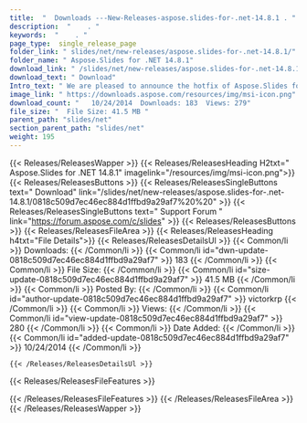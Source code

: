 ```yaml
---
title:  "  Downloads ---New-Releases-aspose.slides-for-.net-14.8.1 . " 
description:  "    . " 
keywords:  "    . " 
page_type:  single_release_page
folder_link: " slides/net/new-releases/aspose.slides-for-.net-14.8.1/"
folder_name: " Aspose.Slides for .NET 14.8.1"
download_link: " /slides/net/new-releases/aspose.slides-for-.net-14.8.1/0818c509d7ec46ec884d1ffbd9a29af7"
download_text: " Download"
Intro_text: " We are pleased to announce the hotfix of Aspose.Slides for .NET 14.8.1. This hot..."
image_link: " https://downloads.aspose.com/resources/img/msi-icon.png"
download_count: "   10/24/2014  Downloads: 183  Views: 279"
file_size: "  File Size: 41.5 MB "
parent_path: "slides/net"
section_parent_path: "slides/net"
weight: 195 
---
```


{{< Releases/ReleasesWapper >}}
  {{< Releases/ReleasesHeading H2txt=" Aspose.Slides for .NET 14.8.1" imagelink="/resources/img/msi-icon.png">}}
  {{< Releases/ReleasesButtons >}}
    {{< Releases/ReleasesSingleButtons text=" Download" link="/slides/net/new-releases/aspose.slides-for-.net-14.8.1/0818c509d7ec46ec884d1ffbd9a29af7%20%20" >}}
    {{< Releases/ReleasesSingleButtons text=" Support Forum " link="https://forum.aspose.com/c/slides" >}}
  {{< Releases/ReleasesButtons >}}
  {{< Releases/ReleasesFileArea >}}
    {{< Releases/ReleasesHeading h4txt="File Details">}}
    {{< Releases/ReleasesDetailsUl >}}
            {{< Common/li  >}} Downloads: {{< /Common/li >}} 
      {{< Common/li id="dwn-update-0818c509d7ec46ec884d1ffbd9a29af7" >}} 183 {{< /Common/li >}} 
      {{< Common/li  >}} File Size: {{< /Common/li >}} 
      {{< Common/li id="size-update-0818c509d7ec46ec884d1ffbd9a29af7" >}} 41.5 MB {{< /Common/li >}} 
      {{< Common/li  >}} Posted By: {{< /Common/li >}} 
      {{< Common/li id="author-update-0818c509d7ec46ec884d1ffbd9a29af7" >}} victorkrp {{< /Common/li >}} 
      {{< Common/li  >}} Views: {{< /Common/li >}} 
      {{< Common/li id="view-update-0818c509d7ec46ec884d1ffbd9a29af7" >}} 280 {{< /Common/li >}} 
      {{< Common/li  >}} Date Added: {{< /Common/li >}} 
      {{< Common/li id="added-update-0818c509d7ec46ec884d1ffbd9a29af7" >}} 10/24/2014 {{< /Common/li >}} 

    {{< /Releases/ReleasesDetailsUl >}}

  {{< Releases/ReleasesFileFeatures >}}
      
  {{< /Releases/ReleasesFileFeatures >}}
 {{< /Releases/ReleasesFileArea >}}
{{< /Releases/ReleasesWapper >}}


